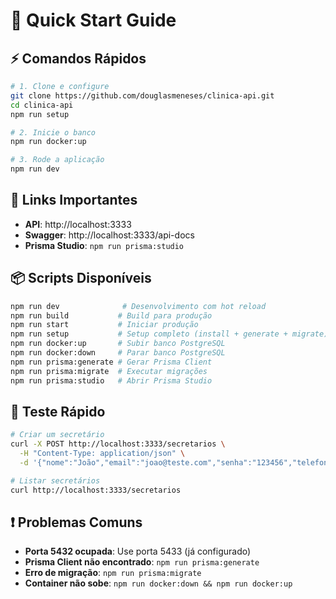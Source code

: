# 🚀 Quick Start Guide

## ⚡ Comandos Rápidos

```bash
# 1. Clone e configure
git clone https://github.com/douglasmeneses/clinica-api.git
cd clinica-api
npm run setup

# 2. Inicie o banco
npm run docker:up

# 3. Rode a aplicação
npm run dev
```

## 🔗 Links Importantes

- **API**: http://localhost:3333
- **Swagger**: http://localhost:3333/api-docs
- **Prisma Studio**: `npm run prisma:studio`

## 📦 Scripts Disponíveis

```bash
npm run dev              # Desenvolvimento com hot reload
npm run build           # Build para produção
npm run start           # Iniciar produção
npm run setup           # Setup completo (install + generate + migrate)
npm run docker:up       # Subir banco PostgreSQL
npm run docker:down     # Parar banco PostgreSQL
npm run prisma:generate # Gerar Prisma Client
npm run prisma:migrate  # Executar migrações
npm run prisma:studio   # Abrir Prisma Studio
```

## 🧪 Teste Rápido

```bash
# Criar um secretário
curl -X POST http://localhost:3333/secretarios \
  -H "Content-Type: application/json" \
  -d '{"nome":"João","email":"joao@teste.com","senha":"123456","telefone":"11999999999"}'

# Listar secretários
curl http://localhost:3333/secretarios
```

## ❗ Problemas Comuns

- **Porta 5432 ocupada**: Use porta 5433 (já configurado)
- **Prisma Client não encontrado**: `npm run prisma:generate`
- **Erro de migração**: `npm run prisma:migrate`
- **Container não sobe**: `npm run docker:down && npm run docker:up`

